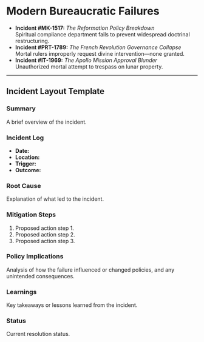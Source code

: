 # **Modern Bureaucratic Failures**
- **Incident #MK-1517:** *The Reformation Policy Breakdown*  
  Spiritual compliance department fails to prevent widespread doctrinal restructuring.
- **Incident #PRT-1789:** *The French Revolution Governance Collapse*  
  Mortal rulers improperly request divine intervention—none granted.
- **Incident #IT-1969:** *The Apollo Mission Approval Blunder*  
  Unauthorized mortal attempt to trespass on lunar property.

---

## **Incident Layout Template**

### **Summary**
A brief overview of the incident.

### **Incident Log**
- **Date:**
- **Location:**
- **Trigger:**
- **Outcome:**

### **Root Cause**
Explanation of what led to the incident.

### **Mitigation Steps**
1. Proposed action step 1.
2. Proposed action step 2.
3. Proposed action step 3.

### **Policy Implications**
Analysis of how the failure influenced or changed policies, and any unintended consequences.

### **Learnings**
Key takeaways or lessons learned from the incident.

### **Status**
Current resolution status.
